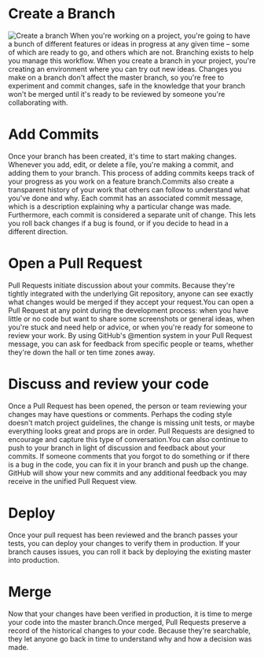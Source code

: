 # Create a Branch
![Create a branch](https://lucamezzalira.files.wordpress.com/2014/03/screen-shot-2014-03-08-at-23-07-361.png?w=650&h=230)
When you're working on a project, you're going to have a bunch of different features or ideas in progress at any given time – some of which are ready to go, and others which are not. Branching exists to help you manage this workflow.
When you create a branch in your project, you're creating an environment where you can try out new ideas. Changes you make on a branch don't affect the master branch, so you're free to experiment and commit changes, safe in the knowledge that your branch won't be merged until it's ready to be reviewed by someone you're collaborating with.
# Add Commits
Once your branch has been created, it's time to start making changes. Whenever you add, edit, or delete a file, you're making a commit, and adding them to your branch. This process of adding commits keeps track of your progress as you work on a feature branch.Commits also create a transparent history of your work that others can follow to understand what you've done and why. Each commit has an associated commit message, which is a description explaining why a particular change was made. Furthermore, each commit is considered a separate unit of change. This lets you roll back changes if a bug is found, or if you decide to head in a different direction.

# Open a Pull Request
Pull Requests initiate discussion about your commits. Because they're tightly integrated with the underlying Git repository, anyone can see exactly what changes would be merged if they accept your request.You can open a Pull Request at any point during the development process: when you have little or no code but want to share some screenshots or general ideas, when you're stuck and need help or advice, or when you're ready for someone to review your work. By using GitHub's @mention system in your Pull Request message, you can ask for feedback from specific people or teams, whether they're down the hall or ten time zones away.

# Discuss and review your code
Once a Pull Request has been opened, the person or team reviewing your changes may have questions or comments. Perhaps the coding style doesn't match project guidelines, the change is missing unit tests, or maybe everything looks great and props are in order. Pull Requests are designed to encourage and capture this type of conversation.You can also continue to push to your branch in light of discussion and feedback about your commits. If someone comments that you forgot to do something or if there is a bug in the code, you can fix it in your branch and push up the change. GitHub will show your new commits and any additional feedback you may receive in the unified Pull Request view.

# Deploy
Once your pull request has been reviewed and the branch passes your tests, you can deploy your changes to verify them in production. If your branch causes issues, you can roll it back by deploying the existing master into production.
# Merge
Now that your changes have been verified in production, it is time to merge your code into the master branch.Once merged, Pull Requests preserve a record of the historical changes to your code. Because they're searchable, they let anyone go back in time to understand why and how a decision was made.
